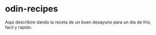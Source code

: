 # odin-recipes
Aqui describire dando la receta de un buen desayuno para un dia de frio, facil y rapido.